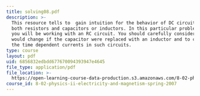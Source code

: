 ```yaml
---
title: solving08.pdf
description: >-
  This resource tells to  gain intuition for the behavior of DC circuits with
  both resistors and capacitors or inductors. In this particular problem solving
  you will be working with an RC circuit. You should carefully consider what
  would change if the capacitor were replaced with an inductor and to calculate
  the time dependent currents in such circuits.
type: course
layout: pdf
uid: 6856832edbdd677670094393947e4645
file_type: application/pdf
file_location: >-
  https://open-learning-course-data-production.s3.amazonaws.com/8-02-physics-ii-electricity-and-magnetism-spring-2007/6856832edbdd677670094393947e4645_solving08.pdf
course_id: 8-02-physics-ii-electricity-and-magnetism-spring-2007
---
```

